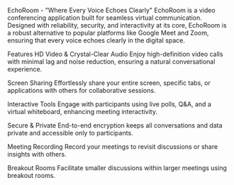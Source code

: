 EchoRoom - "Where Every Voice Echoes Clearly"
EchoRoom is a video conferencing application built for seamless virtual communication. Designed with reliability, security, and interactivity at its core, EchoRoom is a robust alternative to popular platforms like Google Meet and Zoom, ensuring that every voice echoes clearly in the digital space.

Features
HD Video & Crystal-Clear Audio
Enjoy high-definition video calls with minimal lag and noise reduction, ensuring a natural conversational experience.

Screen Sharing
Effortlessly share your entire screen, specific tabs, or applications with others for collaborative sessions.

Interactive Tools
Engage with participants using live polls, Q&A, and a virtual whiteboard, enhancing meeting interactivity.

Secure & Private
End-to-end encryption keeps all conversations and data private and accessible only to participants.

Meeting Recording
Record your meetings to revisit discussions or share insights with others.

Breakout Rooms
Facilitate smaller discussions within larger meetings using breakout rooms.

